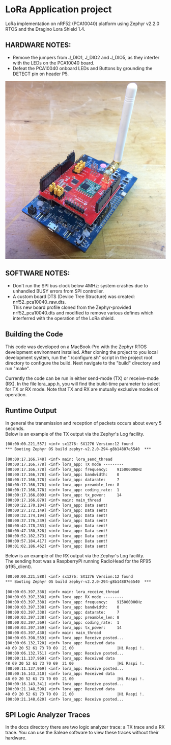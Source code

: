 # LoRa Application project
LoRa implementation on nRF52 (PCA10040) platform using Zephyr v2.2.0 RTOS and the Dragino Lora Shield 1.4. 

## HARDWARE NOTES:
* Remove the jumpers from J_DIO1, J_DIO2 and J_DIO5, as they interfer with the LEDs on the PCA10040 board.
* Defeat the PCA10040 onboard LEDs and Buttons by grounding the DETECT pin on header P5.  

 ![Hardware setup](https://github.com/foldedtoad/lora_app/blob/master/docs/LoRa_Hardware.jpg)

## SOFTWARE NOTES:
* Don't run the SPI bus clock below 4MHz: system crashes due to unhandled BUSY errors from SPI controller.
* A custom board DTS (Device Tree Structure) was created: nrf52_pca10040_raw.dts.  
This new board profile cloned from the Zephyr-provided nrf52_pca10040.dts and modified to remove 
various defines which interferred with the operation of the LoRa shield.

## Building the Code
This code was developed on a MacBook-Pro with the Zephyr RTOS development environment installed. 
After cloning the project to you local development system, run the "./configure.sh" script in the project 
root directory to configure the build. Next navigate to the "build" directory and run "make".  

Currently the code can be run in either send-mode (TX) or receive-mode (RX). In the file lora_app.h, 
you will find the build-time parameter to select for TX or RX mode.  Note that TX and RX are mutually exclusive
modes of operation.

## Runtime Output
In general the transmission and reception of packets occurs about every 5 seconds.  
Below is an example of the TX output via the Zephyr's Log facility.

```
[00:00:00.221,557] <inf> sx1276: SX1276 Version:12 found
*** Booting Zephyr OS build zephyr-v2.2.0-294-g8b14807e5540  ***

[00:00:17.166,748] <inf> main: lora_send_thread
[00:00:17.166,778] <inf> lora_app: TX mode ---------
[00:00:17.166,778] <inf> lora_app: frequency:    915000000Hz
[00:00:17.166,778] <inf> lora_app: bandwidth:    0
[00:00:17.166,778] <inf> lora_app: datarate:     7
[00:00:17.166,778] <inf> lora_app: preamble_len: 8
[00:00:17.166,778] <inf> lora_app: coding_rate:  1
[00:00:17.166,809] <inf> lora_app: tx_power:     14
[00:00:17.166,870] <inf> main: main_thread
[00:00:22.170,104] <inf> lora_app: Data sent!
[00:00:27.172,149] <inf> lora_app: Data sent!
[00:00:32.174,194] <inf> lora_app: Data sent!
[00:00:37.176,239] <inf> lora_app: Data sent!
[00:00:42.178,283] <inf> lora_app: Data sent!
[00:00:47.180,328] <inf> lora_app: Data sent!
[00:00:52.182,373] <inf> lora_app: Data sent!
[00:00:57.184,417] <inf> lora_app: Data sent!
[00:01:02.186,462] <inf> lora_app: Data sent!
```
Below is an example of the RX output via the Zephyr's Log facility.  
The sending host was a RaspberryPi running RadioHead for the RF95 (rf95_client).
```
[00:00:00.221,588] <inf> sx1276: SX1276 Version:12 found
*** Booting Zephyr OS build zephyr-v2.2.0-294-g8b14807e5540  ***

[00:00:03.397,338] <inf> main: lora_receive_thread
[00:00:03.397,338] <inf> lora_app: RX mode ---------
[00:00:03.397,338] <inf> lora_app: frequency:    915000000Hz
[00:00:03.397,338] <inf> lora_app: bandwidth:    0
[00:00:03.397,338] <inf> lora_app: datarate:     7
[00:00:03.397,338] <inf> lora_app: preamble_len: 8
[00:00:03.397,369] <inf> lora_app: coding_rate:  1
[00:00:03.397,369] <inf> lora_app: tx_power:     14
[00:00:03.397,430] <inf> main: main_thread
[00:00:03.398,559] <inf> lora_app: Receive posted...
[00:00:06.132,720] <inf> lora_app: Received data
48 69 20 52 61 73 70 69  21 00                   |Hi Raspi !.      
[00:00:06.132,751] <inf> lora_app: Receive posted...
[00:00:11.137,969] <inf> lora_app: Received data
48 69 20 52 61 73 70 69  21 00                   |Hi Raspi !.      
[00:00:11.137,969] <inf> lora_app: Receive posted...
[00:00:16.143,310] <inf> lora_app: Received data
48 69 20 52 61 73 70 69  21 00                   |Hi Raspi !.      
[00:00:16.143,341] <inf> lora_app: Receive posted...
[00:00:21.148,590] <inf> lora_app: Received data
48 69 20 52 61 73 70 69  21 00                   |Hi Raspi !.      
[00:00:21.148,620] <inf> lora_app: Receive posted...
```

## SPI Logic Analyzer Traces
In the docs directory there are two logic analyzer trace: a TX trace and a RX trace.
You can use the Saleae software to view these traces without their hardware.  
